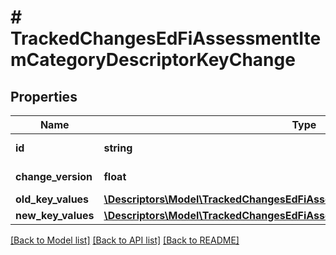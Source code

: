 # # TrackedChangesEdFiAssessmentItemCategoryDescriptorKeyChange

## Properties

Name | Type | Description | Notes
------------ | ------------- | ------------- | -------------
**id** | **string** | Resource identifier | [optional]
**change_version** | **float** | Change version | [optional]
**old_key_values** | [**\Descriptors\Model\TrackedChangesEdFiAssessmentItemCategoryDescriptorKey**](TrackedChangesEdFiAssessmentItemCategoryDescriptorKey.md) |  | [optional]
**new_key_values** | [**\Descriptors\Model\TrackedChangesEdFiAssessmentItemCategoryDescriptorKey**](TrackedChangesEdFiAssessmentItemCategoryDescriptorKey.md) |  | [optional]

[[Back to Model list]](../../README.md#models) [[Back to API list]](../../README.md#endpoints) [[Back to README]](../../README.md)
